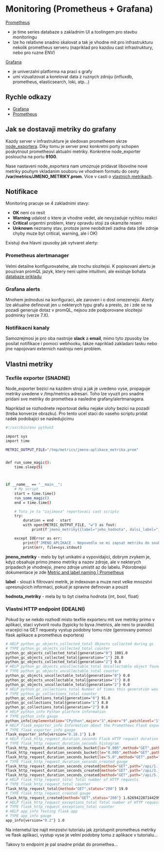 # Monitoring (Prometheus + Grafana)

[Prometheus](https://prometheus.io/docs/introduction/overview/)
- je time series databaze s zakladnim UI a toolingem pro stavbu monitoringu
- lze ho relativne snadno skalovat a tak je vhodne mit pro infrastrukturu nekolik prometheus serveru (napriklad pro kazdou cast infrastruktury, nebo pro ruzne ENV)


[Grafana](https://grafana.com/docs/)
- je univerzalni platforma na praci s grafy
- umi vizualizovat a korelovat data z ruznych zdroju (influxdb, prometheus, elasticsearch, loki, atp...)

## Rychle odkazy
 * [Grafana](https://graph) 
 * [Prometheus](http://prometheus)


## Jak se dostavaji metriky do grafany

Kazdy server v infrastrukture je sledovan prometheem skrze [node_exportera](https://github.com/prometheus/node_exporter). Diky tomu je server prez konkretni porty schopen poskytnout prometheovi aktualni metriky. Konkretne node_exporter posloucha na portu **9100**. 

Nase nastaveni node_exportera nam umoznuje pridavat libovolne nove metriky pouhym vkladanim souboru ve vhodnem formatu do cesty **/var/metrics/JMENO_METRIKY.prom**. Vice v casti o [vlastnich metrikach](#vlastni-metriky).



## Notifikace

Monitoring pracuje se 4 zakladnimi stavy:

 * **OK** neni co resit
 * **Warning** udalost o ktere je vhodne vedet, ale nevyzaduje rychlou reakci
 * **Critical** urgentni problem, ktery opravdu stoji za okamzite reseni
 * **Unknown** neznamy stav, protoze jsme neobdrzeli zadna data (dle zdroje chyby muze byt critical, warning, ale i OK)


Existuji dva hlavni zpusoby jak vytvaret alerty:

### Prometheus alertmanager
Velmi detailne konfigurovatelne, ale trochu slozitejsi. K popisovani alertu je pouzivan promQL jazyk, ktery neni uplne intuitivni, ale existuje bohata [databaze prikladu](https://awesome-prometheus-alerts.grep.to/rules.html) 

### Grafana alerts 
Mnohem jednodusi na konfiguraci, ale zaroven i o dost omezenejsi. Alerty lze aktualne definovat jen u nekterych typu grafu a presto, ze i zde se na pozadi generuje dotaz v promQL, nejsou zde podporovane slozitejsi podminky (verze 7.X).


### Notifikacni kanaly
Samozrejmosi je pro oba nastroje **slack** a **email**, mimo tyto zpusoby lze posilat notifikace i pomoci webhooku, takze napriklad zakladani tasku nebo jine napojovani externich nastroju neni problem. 


## Vlastni metriky
 

### Texfile exporter (SNADNE)
Node_exporter bezici na kazdem stroji a jak je uvedeno vyse, propaguje metriky uvedene v /tmp/metrics adresari. Toho lze vyuzit pro snadne pridani sve metriky do promethea a nasledne grafany/alertmanagera.

 

Napriklad se rozhodnete reportovat delku nejake ulohy bezici na pozadi (treba konverze obrazku). Pro tento ucel staci do vaseho scriptu pridat radek podobajici se nasledujicimu

 

```bash
#!/usr/bin/env python3

import sys
import time

METRIC_OUTPUT_FILE="/tmp/metrics/jmeno-aplikace_metrika.prom"


def run_some_magic():
    time.sleep(5)



if __name__ == "__main__":
    # My script
    start = time.time()
    run_some_magic()
    end = time.time()

    # Toto je ta "zajimava" reportovaci cast scriptu
    try:
        duration = end - start
        with open(METRIC_OUTPUT_FILE, "w") as fout:
            print(f'jmeno_metriky{{label="jeho_hodnota", dalsi_label="jina_hodnota"}} {duration}', file=fout)

    except IOError as err:
        print(f'JMENO_APLIKACE - Nepovedlo se mi zapsat metriku do souboru {METRIC_OUTPUT_FILE}, ale pokracuju', file=sys.stderr)
        print(err, file=sys.stdout)
```
 

**jmeno_metriky** - melo by byt unikatni a vypovidajici, dobrym zvykem je, kdyz obsahuje primo jmeno metriky a nazev zdroje, ale v nekterych pripadech je vhodnejsi, jmeno zdroje umistit az do labelu. Pdorobnejsi dokumentace je zde [Metric and label naming | Prometheus](https://prometheus.io/docs/practices/naming/) 

**label** - slouzi k filtrovani metrik, je indexovan a muze nest velke mnozstvi upresnujicich informaci, pokud je spravne definovan a pouzit

**hodnota_metriky** - mela by to byt ciselna hodnota (int, bool, float)

 

### Vlastni HTTP endpoint (IDEALNI)
Pokud by se nekdo rozhodl misto texfile exporteru mit sve metriky primo v aplikaci, staci vytvorit routu (typicky to  byva /metrics, ale neni to pravidlo) vracejici na GET requesty vystup podobny tomu nize (genrovany pomoci flask aplikace a prometheus exportera)

 

```bash
# HELP python_gc_objects_collected_total Objects collected during gc
# TYPE python_gc_objects_collected_total counter
python_gc_objects_collected_total{generation="0"} 1001.0
python_gc_objects_collected_total{generation="1"} 28.0
python_gc_objects_collected_total{generation="2"} 0.0
# HELP python_gc_objects_uncollectable_total Uncollectable object found during GC
# TYPE python_gc_objects_uncollectable_total counter
python_gc_objects_uncollectable_total{generation="0"} 0.0
python_gc_objects_uncollectable_total{generation="1"} 0.0
python_gc_objects_uncollectable_total{generation="2"} 0.0
# HELP python_gc_collections_total Number of times this generation was collected
# TYPE python_gc_collections_total counter
python_gc_collections_total{generation="0"} 91.0
python_gc_collections_total{generation="1"} 8.0
python_gc_collections_total{generation="2"} 0.0
# HELP python_info Python platform information
# TYPE python_info gauge
python_info{implementation="CPython",major="3",minor="9",patchlevel="1",version="3.9.1"} 1.0
# HELP flask_exporter_info Information about the Prometheus Flask exporter
# TYPE flask_exporter_info gauge
flask_exporter_info{version="0.18.1"} 1.0
# HELP flask_http_request_duration_seconds Flask HTTP request duration in seconds
# TYPE flask_http_request_duration_seconds histogram
flask_http_request_duration_seconds_bucket{le="0.005",method="GET",path="/api/1.json",status="200"} 0.0
flask_http_request_duration_seconds_bucket{le="0.005",method="GET",path="/api/3.json",status="200"} 0.0
flask_http_request_duration_seconds_bucket{le="5.0",method="GET",path="/api/5.json",status="200"} 3.0
# TYPE flask_http_request_duration_seconds_created gauge
flask_http_request_duration_seconds_created{method="GET",path="/api/1.json",status="200"} 1.626942287144087e+09
flask_http_request_duration_seconds_created{method="GET",path="/api/3.json",status="200"} 1.626942300849689e+09
flask_http_request_duration_seconds_created{method="GET",path="/api/5.json",status="200"} 1.6269423125495622e+09
# HELP flask_http_request_total Total number of HTTP requests
# TYPE flask_http_request_total counter
flask_http_request_total{method="GET",status="200"} 19.0
# TYPE flask_http_request_created gauge
flask_http_request_created{method="GET",status="200"} 1.626942287144299e+09
# HELP flask_http_request_exceptions_total Total number of HTTP requests which resulted in an exception
# TYPE flask_http_request_exceptions_total counter
# HELP app_info Testing flask app
# TYPE app_info gauge
app_info{version="0.2"} 1.0
```


Na internetul lze najit mnzostvi tutorialu jak zpristupnit prometheus metriky ve flask aplikaci, vystup vyse je velmi podobny tomu z aplikace v tutorialu…

 

Takovy to endpoint je pal snadne pridat do promethea…
